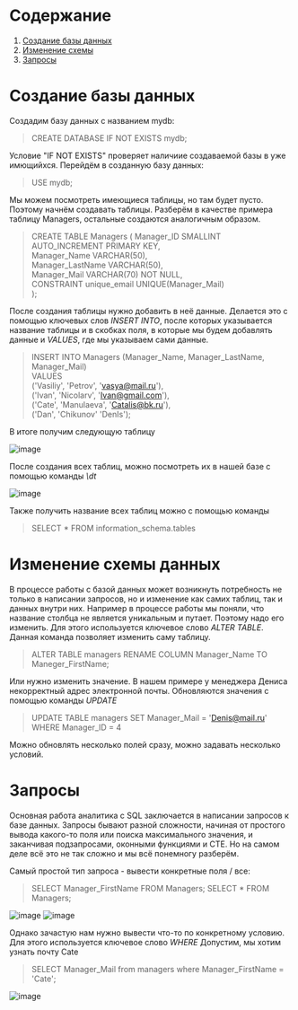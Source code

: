 # Содержание
1. [Создание базы данных](https://github.com/Analyst-Vadim/SQL-Examples/blob/main/Basic%20level.md#создание-базы-данных)
2. [Изменение схемы](https://github.com/Analyst-Vadim/SQL-Examples/blob/main/Basic%20level.md#изменение-схемы-данных)
3. [Запросы](https://github.com/Analyst-Vadim/SQL-Examples/edit/main/Basic%20level.md#запросы)

# Создание базы данных 
Создадим базу данных с названием mydb:
> CREATE DATABASE IF NOT EXISTS mydb;

Условие "IF NOT EXISTS" проверяет наличиие создаваемой базы в уже имющийхся.
Перейдём в созданную базу данных:
> USE mydb;

Мы можем посмотреть имеющиеся таблицы, но там будет пусто. Поэтому начнём создавать таблицы.
Разберём в качестве примера таблицу Managers, остальные создаются аналогичным образом.
>CREATE TABLE Managers (
              Manager_ID SMALLINT AUTO_INCREMENT PRIMARY KEY, \
              Manager_Name VARCHAR(50), \
              Manager_LastName VARCHAR(50), \
              Manager_Mail VARCHAR(70) NOT NULL, \
              CONSTRAINT unique_email UNIQUE(Manager_Mail)\
                        );

После создания таблицы нужно добавить в неё данные. Делается это с помощью ключевых слов _INSERT INTO_, после которых указывается название таблицы и в скобках поля, в которые мы будем добавлять данные и _VALUES_, где мы указываем сами данные.

>INSERT INTO Managers (Manager_Name, Manager_LastName, Manager_Mail) \
>VALUES \
>('Vasiliy', 'Petrov', 'vasya@mail.ru'), \
>('Ivan', 'Nicolarv', 'Ivan@gmail.com'), \
>('Cate', 'Manulaeva', 'Catalis@bk.ru'), \
>('Dan', 'Chikunov' 'DenIs');

В итоге получим следующую таблицу

![image](https://github.com/Analyst-Vadim/SQL-Examples/assets/85847435/9dd44d5f-bf56-4c5e-ab91-10762a22c968)

После создания всех таблиц, можно посмотреть их в нашей базе с помощью команды _\dt_

![image](https://github.com/Analyst-Vadim/SQL-Examples/assets/85847435/09934ee9-324c-4ea0-8549-d829e8051c41)

Также получить название всех таблиц можно с помощью команды 
> SELECT * FROM information_schema.tables

# Изменение схемы данных

В процессе работы с базой данных может возникнуть потребность не только в написании запросов, но и изменение как самих таблиц, так и данных внутри них.
Например в процессе работы мы поняли, что название столбца не является уникальным и путает. Поэтому надо его изменить.
Для этого используется ключевое слово _ALTER TABLE_. Данная команда позволяет изменить саму таблицу.
> ALTER TABLE managers RENAME COLUMN Manager_Name TO Maneger_FirstName;

Или нужно изменить значение. В нашем примере у менеджера Дениса некорректный адрес электронной почты.
Обновляются значения с помощью команды _UPDATE_
> UPDATE TABLE managers SET Manager_Mail = 'Denis@mail.ru' WHERE Manager_ID = 4

Можно обновлять несколько полей сразу, можно задавать несколько условий.

# Запросы
Основная работа аналитика с SQL заключается в написании запросов к базе данных. Запросы бывают разной сложности, начиная от простого вывода какого-то поля или поиска максимального значения, и заканчивая подзапросами, оконными функциями и CTE. 
Но на самом деле всё это не так сложно и мы всё понемногу разберём.

Самый простой тип запроса - вывести конкретные поля / все:
> SELECT Manager_FirstName FROM Managers;
> SELECT * FROM Managers;

![image](https://github.com/Analyst-Vadim/SQL-Examples/assets/85847435/598ed8e7-83cc-41c7-affa-f4350e1cedde)
![image](https://github.com/Analyst-Vadim/SQL-Examples/assets/85847435/dacea658-844b-4ef9-8344-f50fdc8a66d3)

Однако зачастую нам нужно вывести что-то по конкретному условию. Для этого используется ключевое слово _WHERE_
Допустим, мы хотим узнать почту Cate
>SELECT Manager_Mail from managers where Manager_FirstName = 'Cate';

![image](https://github.com/Analyst-Vadim/SQL-Examples/assets/85847435/048aa305-3799-446b-b854-036583fabb1f)

